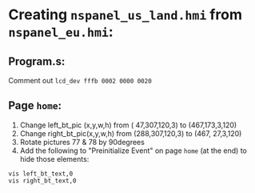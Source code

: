 # Creating `nspanel_us_land.hmi` from `nspanel_eu.hmi`:

## Program.s:
Comment out `lcd_dev fffb 0002 0000 0020`

## Page `home`:
1. Change left_bt_pic (x,y,w,h) from ( 47,307,120,3) to (467,173,3,120)
2. Change right_bt_pic(x,y,w,h) from (288,307,120,3) to (467, 27,3,120)
3. Rotate pictures 77 & 78 by 90degrees
4. Add the following to "Preinitialize Event" on page `home` (at the end) to hide those elements:
```
vis left_bt_text,0
vis right_bt_text,0
```
